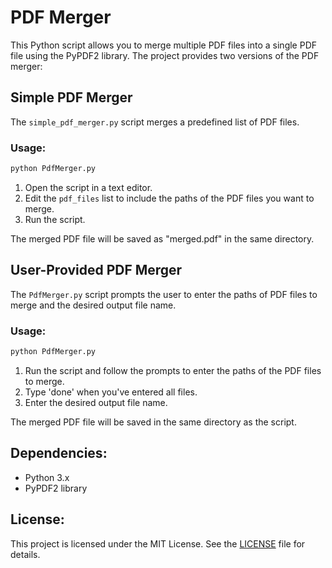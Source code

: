 

# PDF Merger

This Python script allows you to merge multiple PDF files into a single PDF file using the PyPDF2 library. The project provides two versions of the PDF merger:

## Simple PDF Merger

The `simple_pdf_merger.py` script merges a predefined list of PDF files.

### Usage:

```bash
python PdfMerger.py
```

1. Open the script in a text editor.
2. Edit the `pdf_files` list to include the paths of the PDF files you want to merge.
3. Run the script.

The merged PDF file will be saved as "merged.pdf" in the same directory.

## User-Provided PDF Merger

The `PdfMerger.py` script prompts the user to enter the paths of PDF files to merge and the desired output file name.

### Usage:

```bash
python PdfMerger.py
```

1. Run the script and follow the prompts to enter the paths of the PDF files to merge.
2. Type 'done' when you've entered all files.
3. Enter the desired output file name.

The merged PDF file will be saved in the same directory as the script.

## Dependencies:

- Python 3.x
- PyPDF2 library

## License:

This project is licensed under the MIT License. See the [LICENSE](LICENSE) file for details.
